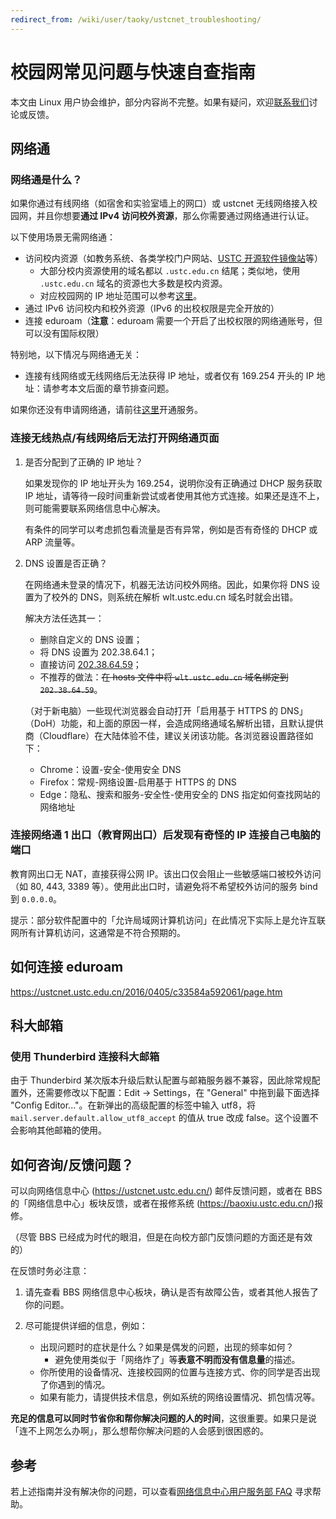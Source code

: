 ```yaml
---
redirect_from: /wiki/user/taoky/ustcnet_troubleshooting/
---
```


# 校园网常见问题与快速自查指南

本文由 Linux 用户协会维护，部分内容尚不完整。如果有疑问，欢迎[联系我们](../lug/contact/)讨论或反馈。

## 网络通

### 网络通是什么？

如果你通过有线网络（如宿舍和实验室墙上的网口）或 ustcnet 无线网络接入校园网，并且你想要**通过 IPv4 访问校外资源**，那么你需要通过网络通进行认证。

以下使用场景无需网络通：

- 访问校内资源（如教务系统、各类学校门户网站、[USTC 开源软件镜像站](https://mirrors.ustc.edu.cn)等）
  - 大部分校内资源使用的域名都以 `.ustc.edu.cn` 结尾；类似地，使用 `.ustc.edu.cn` 域名的资源也大多数是校内资源。
  - 对应校园网的 IP 地址范围可以参考[这里](https://git.ustc.edu.cn/ustcnic/docs/-/blob/master/IP_AS.md)。
- 通过 IPv6 访问校内和校外资源（IPv6 的出校权限是完全开放的）
- 连接 eduroam（**注意**：eduroam 需要一个开启了出校权限的网络通账号，但可以没有国际权限）

特别地，以下情况与网络通无关：

- 连接有线网络或无线网络后无法获得 IP 地址，或者仅有 169.254 开头的 IP 地址：请参考本文后面的章节排查问题。

如果你还没有申请网络通，请前往[这里](https://ustcnet.ustc.edu.cn/service/index.php?activeTab=tabWelcome)开通服务。

### 连接无线热点/有线网络后无法打开网络通页面

1. 是否分配到了正确的 IP 地址？

   如果发现你的 IP 地址开头为 169.254，说明你没有正确通过 DHCP 服务获取 IP 地址，请等待一段时间重新尝试或者使用其他方式连接。如果还是连不上，则可能需要联系网络信息中心解决。

   有条件的同学可以考虑抓包看流量是否有异常，例如是否有奇怪的 DHCP 或 ARP 流量等。

2. DNS 设置是否正确？

   在网络通未登录的情况下，机器无法访问校外网络。因此，如果你将 DNS 设置为了校外的 DNS，则系统在解析 wlt.ustc.edu.cn 域名时就会出错。

   解决方法任选其一：

   - 删除自定义的 DNS 设置；
   - 将 DNS 设置为 202.38.64.1；
   - 直接访问 [202.38.64.59](http://202.38.64.59)；
   - 不推荐的做法：<s>在 hosts 文件中将 `wlt.ustc.edu.cn` 域名绑定到 `202.38.64.59`</s>。

   （对于新电脑）一些现代浏览器会自动打开「启用基于 HTTPS 的 DNS」（DoH）功能，和上面的原因一样，会造成网络通域名解析出错，且默认提供商（Cloudflare）在大陆体验不佳，建议关闭该功能。各浏览器设置路径如下：

   - Chrome：设置-安全-使用安全 DNS
   - Firefox：常规-网络设置-启用基于 HTTPS 的 DNS
   - Edge：隐私、搜索和服务-安全性-使用安全的 DNS 指定如何查找网站的网络地址

### 连接网络通 1 出口（教育网出口）后发现有奇怪的 IP 连接自己电脑的端口

教育网出口无 NAT，直接获得公网 IP。该出口仅会阻止一些敏感端口被校外访问（如 80, 443, 3389 等）。使用此出口时，请避免将不希望校外访问的服务 bind 到 `0.0.0.0`。

提示：部分软件配置中的「允许局域网计算机访问」在此情况下实际上是允许互联网所有计算机访问，这通常是不符合预期的。

## 如何连接 eduroam

<https://ustcnet.ustc.edu.cn/2016/0405/c33584a592061/page.htm>

## 科大邮箱

### 使用 Thunderbird 连接科大邮箱

由于 Thunderbird 某次版本升级后默认配置与邮箱服务器不兼容，因此除常规配置外，还需要修改以下配置：Edit -> Settings，在 "General" 中拖到最下面选择 "Config Editor..."。在新弹出的高级配置的标签中输入 utf8，将 `mail.server.default.allow_utf8_accept` 的值从 true 改成 false。这个设置不会影响其他邮箱的使用。

## 如何咨询/反馈问题？

可以向网络信息中心 (<https://ustcnet.ustc.edu.cn/>) 邮件反馈问题，或者在 BBS 的「网络信息中心」板块反馈，或者在报修系统 (<https://baoxiu.ustc.edu.cn/>)报修。

（尽管 BBS 已经成为时代的眼泪，但是在向校方部门反馈问题的方面还是有效的）

在反馈时务必注意：

1. 请先查看 BBS 网络信息中心板块，确认是否有故障公告，或者其他人报告了你的问题。
2. 尽可能提供详细的信息，例如：

   - 出现问题时的症状是什么？如果是偶发的问题，出现的频率如何？
     - 避免使用类似于「网络炸了」等**表意不明而没有信息量**的描述。
   - 你所使用的设备情况、连接校园网的位置与连接方式、你的同学是否出现了你遇到的情况。
   - 如果有能力，请提供技术信息，例如系统的网络设置情况、抓包情况等。

**充足的信息可以同时节省你和帮你解决问题的人的时间**，这很重要。如果只是说「连不上网怎么办啊」，那么想帮你解决问题的人会感到很困惑的。

## 参考

若上述指南并没有解决你的问题，可以查看[网络信息中心用户服务部 FAQ](https://netfee.ustc.edu.cn/faq/) 寻求帮助。

